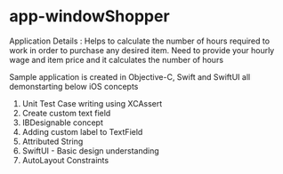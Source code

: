 # app-windowShopper


Application Details : Helps to calculate the number of hours required to work in order to purchase any desired item. Need to provide your hourly wage and item price and it calculates the number of hours

Sample application is created in Objective-C, Swift and SwiftUI all demonstarting below iOS concepts

1. Unit Test Case writing using XCAssert
2. Create custom text field
3. IBDesignable concept
4. Adding custom label to TextField
5. Attributed String
6. SwiftUI - Basic design understanding
7. AutoLayout Constraints
